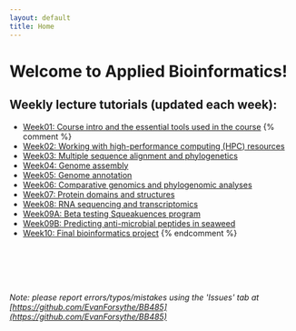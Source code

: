 ```yaml
---
layout: default
title: Home
---
```


# Welcome to Applied Bioinformatics!

## Weekly lecture tutorials (updated each week):

- [Week01: Course intro and the essential tools used in the course](week01)
{% comment %}
- [Week02: Working with high-performance computing (HPC) resources](week02)
- [Week03: Multiple sequence alignment and phylogenetics](week03)
- [Week04: Genome assembly](week04)
- [Week05: Genome annotation](week05)
- [Week06: Comparative genomics and phylogenomic analyses](week06)
- [Week07: Protein domains and structures](week07)
- [Week08: RNA sequencing and transcriptomics](week08)
- [Week09A: Beta testing Squeakuences program](week09A)
- [Week09B: Predicting anti-microbial peptides in seaweed](week09B)
- [Week10: Final bioinformatics project](week10)
{% endcomment %}
<br />
<br />
<br />
<br />

*Note: please report errors/typos/mistakes using the 'Issues' tab at [https://github.com/EvanForsythe/BB485](https://github.com/EvanForsythe/BB485)*

